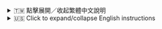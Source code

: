 <details>
<summary>🇹🇼 點擊展開／收起繁體中文說明</summary>

# Setsuna Discord 機器人

一個能連接 LLM API 並在指定頻道與用戶聊天的 Discord AI 機器人。

## 功能特色

### 🤖 智能對話
- 連接 Discord 並在設定的頻道回應訊息
- 透過分析頻道訊息歷史，提供有脈絡的回覆
- 能夠識別用戶指定回覆的訊息，並針對回覆內容做出相應回應
- 支援長對話記憶，可記住頻道中最近的50則對話
- 可設定個性化回覆風格，讓機器人在不同頻道展現不同性格

### 🔌 多模型支援
- 整合多種 LLM API（Groq、Gemini、ChatGPT、Together AI、DeepSeek、Cerebras）
- 可在啟用頻道時選擇使用的模型
- 支援選擇特定的 Groq 模型（12種）和 Cerebras 模型（4種）
- 可隨時切換頻道使用的模型
- 模型偏好持久化保存，重啟後不會遺失

### 🎨 圖片生成與理解
- 支援根據文字描述生成圖片
- 可識別用戶上傳的圖片內容
- 支援圖片風格轉換（如：油畫風格、像素風格、增加/減少畫面上的物件等）
- 可根據圖片進行問答（如：圖片中有幾隻貓？）

### 📺 YouTube 影片理解
- 可解析 YouTube 影片連結，顯示影片標題、頻道和簡介
- 支援 YouTube 影片內容摘要
- 可根據影片內容進行問答
- 支援 YouTube 影片搜尋功能

### ⚙️ 進階功能
- 支援簡單的頻道啟用／停用指令
- 可自訂義機器人人設
- 多 API Key 輪換機制，確保服務穩定性
- 頻道設定和模型偏好持久化保存到 GitHub

## 邀請 Setsuna
你可以用以下連結邀請 Setsuna 到你的 Discord 伺服器：
[邀請 Setsuna 到你的 Discord 伺服器](https://discord.com/oauth2/authorize?client_id=1372437324595462206&permissions=1689917160152128&integration_type=0&scope=applications.commands+bot)

伺服器設定教學請參考下方[使用方法](https://github.com/breadMSA/setsuna-discord-bot?tab=readme-ov-file#使用方法)。

## 安裝步驟

### 本地開發

1. 複製本專案
2. 安裝依賴：
   ```
   npm install
   ```
3. 建立 `.env` 檔案並填入 API 金鑰：
   ```
   DISCORD_TOKEN=你的 Discord bot token
   GEMINI_API_KEY=你的 Gemini API 金鑰
   DEEPSEEK_API_KEY=你的 DeepSeek API 金鑰
   CHATGPT_API_KEY=你的 ChatGPT API 金鑰
   GROQ_API_KEY=你的 Groq API 金鑰
   YOUTUBE_API_KEY=你的 YouTube API 金鑰 (用於 YouTube 影片搜尋和 URL 預覽功能)
   BOT_OWNER_ID=你的Discord用戶ID,其他管理員ID (若有多個，請用逗號隔開，例如：123456789012345678,987654321098765432)
```
4. 啟動機器人：
   ```
   npm start
   ```

### GitHub 部署

1. 建立新的 GitHub repository
2. 推送程式碼：
   ```
   git init
   git add .
   git commit -m "Initial commit"
   git branch -M main
   git remote add origin https://github.com/yourusername/setsuna-discord-bot.git
   git push -u origin main
   ```

## 24 小時部署選項

### 選項 1：Railway

[Railway](https://railway.app/) 提供簡單的雲端部署平台，有免費方案。

1. 註冊 Railway 並連接 GitHub repository
2. 在 Railway 後台新增環境變數
3. 部署你的應用程式

### 選項 2：Render

[Render](https://render.com/) 提供免費的 Web 服務主機。

1. 註冊 Render 並連接 GitHub repository
2. 建立新的 Web Service
3. 設定 build 指令為 `npm install`
4. 設定 start 指令為 `npm start`
5. 新增環境變數
6. 部署你的應用程式

### 選項 3：Heroku

[Heroku](https://www.heroku.com/) 也是常見的 Discord bot 雲端主機。

1. 註冊 Heroku 並安裝 Heroku CLI
2. 在專案根目錄建立 `Procfile`，內容如下：
   ```
   worker: npm start
   ```
3. 部署到 Heroku：
   ```
   heroku create
   git push heroku main
   ```
4. 在 Heroku 後台新增環境變數
5. 啟動 worker：
   ```
   heroku ps:scale worker=1
   ```

### 選項 4：GitHub Actions + 自架 Runner

如果你有 24 小時運作的主機：

1. 設定 GitHub Actions workflow（`.github/workflows/deploy.yml`）：
   ```yaml
   name: Deploy Bot
   
   on:
     push:
       branches: [ main ]
   
   jobs:
     deploy:
       runs-on: self-hosted
       steps:
         - uses: actions/checkout@v2
         - name: Use Node.js
           uses: actions/setup-node@v2
           with:
             node-version: '16.x'
         - run: npm ci
         - run: pm2 restart setsuna || pm2 start index.js --name setsuna
   ```
2. 在主機安裝 PM2：`npm install -g pm2`
3. 設定自架 GitHub Actions runner
4. 推送到 GitHub 觸發部署

## 使用方法

機器人啟動後，你可以在 Discord 伺服器使用以下指令：

- `/setsuna activate #頻道名稱 [模型] [groq_model]` - 在指定頻道啟用機器人，可選擇使用的模型（Groq、Gemini、ChatGPT、Together AI、DeepSeek）和特定的 Groq 模型
- `/setsuna deactivate #頻道名稱` - 在指定頻道停用機器人
- `/setsuna model [模型] [groq_model] #頻道名稱` - 更改指定頻道使用的模型和特定的 Groq 模型
- 若不指定 #頻道名稱，則預設為當前頻道
- 若不指定模型，則預設使用 Groq
- 若選擇 Groq 但不指定 groq_model，則預設使用 llama-3.1-8b-instant
- `/reset_chat [channel]` - (需有管理頻道權限) 重置指定或當前頻道的聊天記錄

- `/contact` - 聯絡機器人開發者或加入我們的社群伺服器提供回饋、獲得支援
- `/help` - 查看機器人使用說明

### 💬 與 Setsuna 聊天

- 在 Setsuna 已啟用的頻道中直接輸入訊息即可開始聊天。
- Setsuna 會記住頻道中最近的 50 則訊息以了解對話脈絡。
- 你可以回覆 Setsuna 或其他用戶的訊息，Setsuna 能夠理解回覆的上下文。
- 如果你傳送 YouTube 影片的網址，Setsuna 會顯示影片的預覽資訊。
- 如果你請 Setsuna 幫忙找 YouTube 影片 (例如：「幫我找貓咪的影片」)，Setsuna 會嘗試搜尋並提供相關的影片連結。

## 授權條款

MIT

</details>

<details>
<summary>🇺🇸 Click to expand/collapse English instructions</summary>

# Setsuna Discord Bot

A Discord AI bot that connects to LLM API and chats with users in specific channels.

## Features

- Connects to Discord and responds to messages in configured channels
- Integrates with multiple LLM APIs (Groq, Gemini, ChatGPT, Together AI, DeepSeek)
- Provides context-aware responses by analyzing channel message history
- Recognizes which messages did users reply to, and responds accordingly to the reply context
- Simple channel activation/deactivation commands
- Model selection when activating channels
- Supports selecting 17 specific Groq models, including llama-3.1, llama-3.3, gemma2, llama-4, and more
- Persistent channel settings and model preferences stored on GitHub across restarts

## Invite Setsuna
You can invite pre-built Setsuna to your Discord server using the following link:
[Invite Setsuna to your Discord server](https://discord.com/oauth2/authorize?client_id=1372437324595462206&permissions=1689917160152128&integration_type=0&scope=applications.commands+bot) 

For server setup tutorial, please refer to the [usage](https://github.com/breadMSA/setsuna-discord-bot?tab=readme-ov-file#usage) below.

## Setup

### Local Development

1. Clone this repository
2. Install dependencies:
   ```
   npm install
   ```
3. Create a `.env` file with your API keys:
   ```
   DISCORD_TOKEN=your_discord_bot_token
   GEMINI_API_KEY=your_gemini_api_key
   DEEPSEEK_API_KEY=your_deepseek_api_key
   CHATGPT_API_KEY=your_chatgpt_api_key
   GROQ_API_KEY=your_groq_api_key
   YOUTUBE_API_KEY=your_youtube_api_key (Required for YouTube video search and URL preview features)
   BOT_OWNER_ID=your_discord_user_id,other_admin_id (For multiple owners, separate IDs with a comma, e.g., `123456789012345678,987654321098765432`)
   ```
4. Run the bot:
   ```
   npm start
   ```

### GitHub Setup

1. Create a new GitHub repository
2. Push your code to the repository:
   ```
   git init
   git add .
   git commit -m "Initial commit"
   git branch -M main
   git remote add origin https://github.com/yourusername/setsuna-discord-bot.git
   git push -u origin main
   ```

## Deployment Options for 24/7 Operation

### Option 1: Railway

[Railway](https://railway.app/) offers a simple deployment platform with a free tier.

1. Sign up for Railway and connect your GitHub repository
2. Add your environment variables in the Railway dashboard
3. Deploy your application

### Option 2: Render

[Render](https://render.com/) provides a free tier for web services.

1. Sign up for Render and connect your GitHub repository
2. Create a new Web Service
3. Set the build command to `npm install`
4. Set the start command to `npm start`
5. Add your environment variables
6. Deploy your application

### Option 3: Heroku

[Heroku](https://www.heroku.com/) is another popular option for hosting Discord bots.

1. Sign up for Heroku and install the Heroku CLI
2. Create a `Procfile` in your project root with the content:
   ```
   worker: npm start
   ```
3. Deploy to Heroku:
   ```
   heroku create
   git push heroku main
   ```
4. Add your environment variables in the Heroku dashboard
5. Scale your worker dyno:
   ```
   heroku ps:scale worker=1
   ```

### Option 4: GitHub Actions + Self-hosted Runner

If you have a server or computer that can run 24/7:

1. Set up a GitHub Actions workflow file (`.github/workflows/deploy.yml`):
   ```yaml
   name: Deploy Bot
   
   on:
     push:
       branches: [ main ]
   
   jobs:
     deploy:
       runs-on: self-hosted
       steps:
         - uses: actions/checkout@v2
         - name: Use Node.js
           uses: actions/setup-node@v2
           with:
             node-version: '16.x'
         - run: npm ci
         - run: pm2 restart setsuna || pm2 start index.js --name setsuna
   ```
2. Install PM2 on your server: `npm install -g pm2`
3. Set up a self-hosted GitHub Actions runner on your server
4. Push to GitHub to trigger the deployment

## Usage

Once the bot is running, you can use the following commands in your Discord server:

- `/setsuna activate #channel-name [model] [groq_model]` - Activate the bot in designated channel with optional model selection (Groq, Gemini, ChatGPT, Together AI, DeepSeek) and specific Groq model.
- `/setsuna deactivate #channel-name` - Deactivate the bot in the current channel.
- `/setsuna model [model] [groq_model] #channel-name` - Change the model and specific Groq model used in the specified channel
- If #channel_name is not specified, defaults to the current channel
- If model is not specified, defaults to Groq
- If Groq is selected but no groq_model is specified, defaults to llama-3.1-8b-instant
- `/reset_chat [channel]` - (Manage Channels permission required) Resets the chat history for Setsuna in the specified or current channel.

- `/contact` - Contact the bot developer or join our community server for feedback and support
- `/help` - View bot usage instructions

### 💬 Chatting with Setsuna

- Simply type your message in a channel where Setsuna is active.
- Setsuna remembers the last 50 messages in the channel for context.
- You can reply to Setsuna's messages or other users' messages, and Setsuna will understand the context.
- If you send a YouTube video URL, Setsuna will show a preview of the video.
- If you ask Setsuna to find a YouTube video (e.g., "help me find a cat video"), Setsuna will try to search and provide relevant video links.

## License

MIT

</details>
